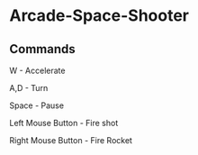 # Arcade-Space-Shooter

## Commands
W - Accelerate

A,D - Turn

Space - Pause

Left Mouse Button - Fire shot

Right Mouse Button - Fire Rocket
